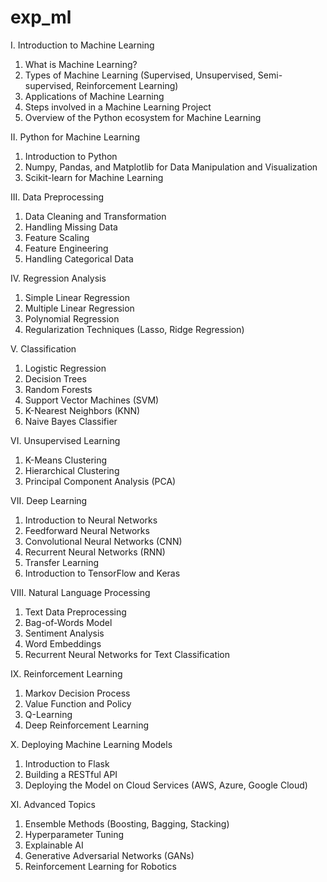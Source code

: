 # exp_ml

I. Introduction to Machine Learning
1. What is Machine Learning?
2. Types of Machine Learning (Supervised, Unsupervised, Semi-supervised, Reinforcement Learning)
3. Applications of Machine Learning
4. Steps involved in a Machine Learning Project
5. Overview of the Python ecosystem for Machine Learning

II. Python for Machine Learning
1. Introduction to Python
2. Numpy, Pandas, and Matplotlib for Data Manipulation and Visualization
3. Scikit-learn for Machine Learning

III. Data Preprocessing
1. Data Cleaning and Transformation
2. Handling Missing Data
3. Feature Scaling
4. Feature Engineering
5. Handling Categorical Data

IV. Regression Analysis
1. Simple Linear Regression
2. Multiple Linear Regression
3. Polynomial Regression
4. Regularization Techniques (Lasso, Ridge Regression)

V. Classification
1. Logistic Regression
2. Decision Trees
3. Random Forests
4. Support Vector Machines (SVM)
5. K-Nearest Neighbors (KNN)
6. Naive Bayes Classifier

VI. Unsupervised Learning
1. K-Means Clustering
2. Hierarchical Clustering
3. Principal Component Analysis (PCA)

VII. Deep Learning
1. Introduction to Neural Networks
2. Feedforward Neural Networks
3. Convolutional Neural Networks (CNN)
4. Recurrent Neural Networks (RNN)
5. Transfer Learning
6. Introduction to TensorFlow and Keras

VIII. Natural Language Processing
1. Text Data Preprocessing
2. Bag-of-Words Model
3. Sentiment Analysis
4. Word Embeddings
5. Recurrent Neural Networks for Text Classification

IX. Reinforcement Learning
1. Markov Decision Process
2. Value Function and Policy
3. Q-Learning
4. Deep Reinforcement Learning

X. Deploying Machine Learning Models
1. Introduction to Flask
2. Building a RESTful API
3. Deploying the Model on Cloud Services (AWS, Azure, Google Cloud)

XI. Advanced Topics
1. Ensemble Methods (Boosting, Bagging, Stacking)
2. Hyperparameter Tuning
3. Explainable AI
4. Generative Adversarial Networks (GANs)
5. Reinforcement Learning for Robotics